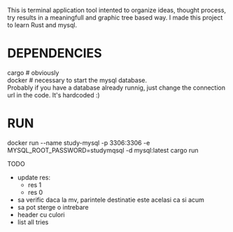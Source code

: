 This is terminal application tool intented to organize ideas, thought process, try results in a meaningfull and graphic tree based way.
I made this project to learn Rust and mysql.

DEPENDENCIES
============
cargo # obviously  
docker # necessary to start the mysql database.  
Probably if you have a database already runnig, just change the connection url in the code. It's hardcoded :)  

RUN
===
docker run --name study-mysql -p 3306:3306 -e MYSQL_ROOT_PASSWORD=studymqsql -d mysql:latest
cargo run


TODO

- update res:
	- res 1
	- res 0
- sa verific daca la mv, parintele destinatie este acelasi ca si acum
- sa pot sterge o intrebare
- header cu culori
- list all tries
